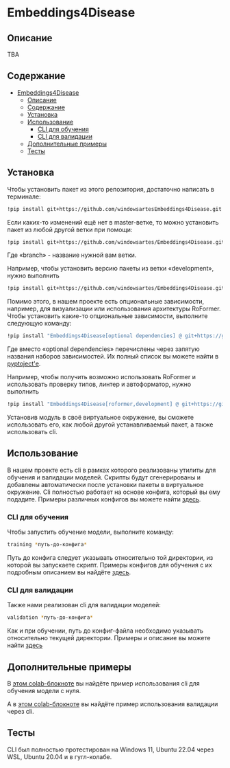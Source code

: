 # Embeddings4Disease

## Описание

TBA

## Содержание

- [Embeddings4Disease](#embeddings4disease)
  - [Описание](#описание)
  - [Содержание](#содержание)
  - [Установка](#установка)
  - [Использование](#использование)
    - [CLI для обучения](#cli-для-обучения)
    - [CLI для валидации](#cli-для-валидации)
  - [Дополнительные примеры](#дополнительные-примеры)
  - [Тесты](#тесты)

## Установка

Чтобы установить пакет из этого репозитория, достаточно написать в терминале:

```bash
!pip install git+https://github.com/windowsartesEmbeddings4Disease.git
```

Если каких-то изменений ещё нет в master-ветке, то можно установить пакет из любой другой ветки при помощи:

```bash
!pip install git+https://github.com/windowsartes/Embeddings4Disease.git@branch
```

Где «branch» - название нужной вам ветки.

Например, чтобы установить версию пакеты из ветки «development», нужно выполнить 

```bash
!pip install git+https://github.com/windowsartes/Embeddings4Disease.git@development
```

Помимо этого, в нашем проекте есть опциональные зависимости, например, для визуализации или использования архитектуры RoFormer. Чтобы установить какие-то опциональные зависимости, выполните следующую команду:

```bash
!pip install "Embeddings4Disease[optional dependencies] @ git+https://github.com/windowsartes/Embeddings4Disease.git
```

Где вместо «optional dependencies» перечислены через запятую названия наборов зависимостей. Их полный список вы можете найти в [pyptoject'е](./pyproject.toml).

Например, чтобы получить возможно использовать RoFormer и использовать проверку типов, линтер и автоформатор, нужно выполнить

```bash
!pip install "Embeddings4Disease[roformer,development] @ git+https://github.com/windowsartes/Embeddings4Disease.git
```

Установив модуль в своё виртуальное окружение, вы сможете использовать его, как любой другой устанавливаемый пакет, а также использовать cli.

## Использование

В нашем проекте есть cli в рамках которого реализованы утилиты для обучения и валидации моделей.
Скрипты будут сгенерированы и добавлены автоматически после установки пакеты в виртуальное окружение. Cli полностью работает на основе конфига, который вы ему подадите. Примеры различных конфигов вы можете найти [здесь](./config_examples/).

### CLI для обучения

Чтобы запустить обучение модели, выполните команду:

```bash
training *путь-до-конфига*
```

Путь до конфига следует указывать относительно той директории, из которой вы запускаете скрипт. Примеры конфигов для обучения с их подробным описанием вы найдёте [здесь](./config_examples/training/).

### CLI для валидации

Также нами реализован cli для валидации моделей:

```bash
validation *путь-до-конфига*
```

Как и при обучении, путь до конфиг-файла необходимо указывать относительно текущей директории. Примеры и описание вы можете найти [здесь](./config_examples/validation/)

## Дополнительные примеры

В [этом colab-блокноте](https://colab.research.google.com/drive/1xc87kcnBKP5s_thYbfkAgiiIgiNhzBY7?usp=sharing) вы найдёте пример использования cli для обучения модели с нуля.

А в [этом colab-блокноте](https://colab.research.google.com/drive/1UPCCeCHfk88UQ6eW-i-VtZ5sH2jmL9Jc?usp=sharing) вы найдёте пример использования валидации через cli.

## Тесты

CLI был полностью протестирован на Windows 11, Ubuntu 22.04 через WSL, Ubuntu 20.04 и в гугл-колабе.